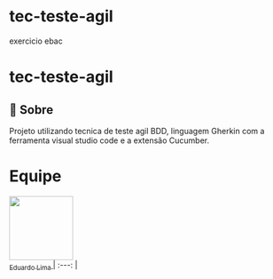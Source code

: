 # tec-teste-agil
exercicio ebac


<h1>tec-teste-agil</h1>
<h2>🔖 Sobre</h2>
<p>Projeto utilizando tecnica de teste agil BDD, linguagem Gherkin com a ferramenta visual studio code e a extensão Cucumber.</p>

# Equipe

[<img loading="lazy" src="https://avatars.githubusercontent.com/u/137249112?v=4" width=115><br><sub>Eduardo Lima </sub>](https://github.com/Edulims)
| :---: |
